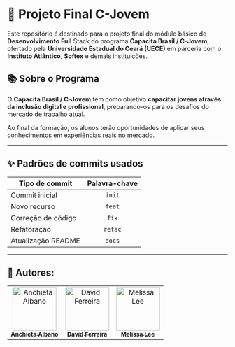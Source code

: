 # 🚀 Projeto Final C-Jovem

Este repositório é destinado para o projeto final do módulo básico de **Desenvolvimento Full** Stack do programa **Capacita Brasil / C-Jovem**, ofertado pela **Universidade Estadual do Ceará (UECE)** em parceria com o **Instituto Atlântico**, **Softex** e demais instituições.

## 📚 Sobre o Programa

O **Capacita Brasil / C-Jovem** tem como objetivo **capacitar jovens através da inclusão digital e profissional**, preparando-os para os desafios do mercado de trabalho atual.

Ao final da formação, os alunos terão oportunidades de aplicar seus conhecimentos em experiências reais no mercado.

---

## ✨ Padrões de commits usados

| Tipo de commit     | Palavra-chave |
| ------------------ | :-----------: |
| Commit inicial     |    `init`     |
| Novo recurso       |    `feat`     |
| Correção de código |     `fix`     |
| Refatoração        |    `refac`    |
| Atualização README |    `docs`     |

---

</div>
<h2>🔷 Autores:</h2>
<div>
  <table>
    <tr>
      <td align="center">
        <a href="https://github.com/Chiet4" >
          <img src="https://avatars.githubusercontent.com/u/111232477?v=4" alt="Anchieta Albano"
            width="100px" >
          <br>
          <sub><b>Anchieta Albano</b></sub>
        </a>
      </td>
      <td align="center">
        <a href="https://github.com/davidwferreira">
          <img src="https://avatars.githubusercontent.com/u/203657092?v=4" alt="David Ferreira"
            width="100px" />
          <br />
          <sub><b>David Ferreira</b></sub>
        </a>
      </td>
      <td align="center">
          <a href="https://github.com/meliszalee">
            <img src="https://avatars.githubusercontent.com/u/167802044?v=4" alt="Melissa Lee"
             width="100px" />
            <br />
            <sub><b>Melissa Lee</b></sub>
          </a>
      </td>
    </tr>
  </table>
</div>
